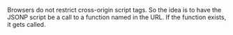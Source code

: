 Browsers do not restrict cross-origin script tags. So the idea is to have the 
JSONP script be a call to a function named in the URL. If the function exists,
it gets called.

<pre class="runnable readonly html 300">

<script>
myFunction = function(data) {
    var s = '';
    for (var i = 0; i < data.feed.entry.length; i++) {
        s += '\n' + data.feed.entry[i].title.label;
    }
    alert('I got ' + data.feed.entry.length + ' movies: \n' + s);
};
</script>

<script src="https://itunes.apple.com/us/rss/topmovies/limit=5/json?callback=myFunction"></script>

</pre>